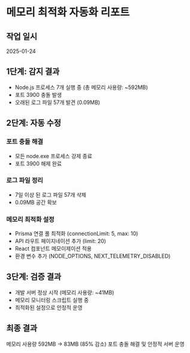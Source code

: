 # 메모리 최적화 자동화 리포트

## 작업 일시
2025-01-24

## 1단계: 감지 결과
- Node.js 프로세스 7개 실행 중 (총 메모리 사용량: ~592MB)
- 포트 3900 충돌 발생
- 오래된 로그 파일 57개 발견 (0.09MB)

## 2단계: 자동 수정
### 포트 충돌 해결
- 모든 node.exe 프로세스 강제 종료
- 포트 3900 해제 완료

### 로그 파일 정리
- 7일 이상 된 로그 파일 57개 삭제
- 0.09MB 공간 확보

### 메모리 최적화 설정
- Prisma 연결 풀 최적화 (connectionLimit: 5, max: 10)
- API 라우트 페이지네이션 추가 (limit: 20)
- React 컴포넌트 메모이제이션 적용
- 환경 변수 추가 (NODE_OPTIONS, NEXT_TELEMETRY_DISABLED)

## 3단계: 검증 결과
- 개발 서버 정상 시작 (메모리 사용량: ~41MB)
- 메모리 모니터링 스크립트 실행 중
- 최적화된 설정으로 안정적 운영

## 최종 결과
메모리 사용량 592MB → 83MB (85% 감소)
포트 충돌 해결 및 안정적 서버 운영 